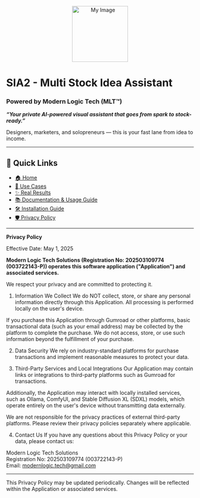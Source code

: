 <p align="center">
  <img src="https://github.com/user-attachments/assets/1ac831ca-ab55-47ff-ba33-ecc55df7ffbc" alt="My Image" width="150"/>
</p>


# SIA2 - Multi Stock Idea Assistant
### Powered by Modern Logic Tech (MLT™)



***“Your private AI-powered visual assistant that goes from spark to stock-ready.”***

Designers, marketers, and solopreneurs — this is your fast lane from idea to income.


--- 

## 🔗 Quick Links
- [🏠 Home](../README.md)
- [🎯 Use Cases](case.md)
- [✨ Real Results](../sample/sample.md)
- [📚 Documentation & Usage Guide](Documentation.md)
- [🛠 Installation Guide](INSTALLATION_GUIDE.md)
- [🛡️ Privacy Policy](PrivacyPolicy.md)

---

**Privacy Policy**

Effective Date: May 1, 2025

**Modern Logic Tech Solutions (Registration No: 202503109774 (003722143-P)) operates this software application ("Application") and associated services.**

We respect your privacy and are committed to protecting it.

1. Information We Collect
We do NOT collect, store, or share any personal information directly through this Application. 
All processing is performed locally on the user's device.

If you purchase this Application through Gumroad or other platforms, basic transactional data (such as your email address) may be collected by the platform to complete the purchase. 
We do not access, store, or use such information beyond the fulfillment of your purchase.

2. Data Security
We rely on industry-standard platforms for purchase transactions and implement reasonable measures to protect your data.

3. Third-Party Services and Local Integrations
Our Application may contain links or integrations to third-party platforms such as Gumroad for transactions.

Additionally, the Application may interact with locally installed services, such as Ollama, ComfyUI, and Stable Diffusion XL (SDXL) models, which operate entirely on the user's device without transmitting data externally.

We are not responsible for the privacy practices of external third-party platforms. 
Please review their privacy policies separately where applicable.


4. Contact Us
If you have any questions about this Privacy Policy or your data, please contact us:

Modern Logic Tech Solutions  
Registration No: 202503109774 (003722143-P)  
Email: modernlogic.tech@gmail.com

---

This Privacy Policy may be updated periodically. 
Changes will be reflected within the Application or associated services.
